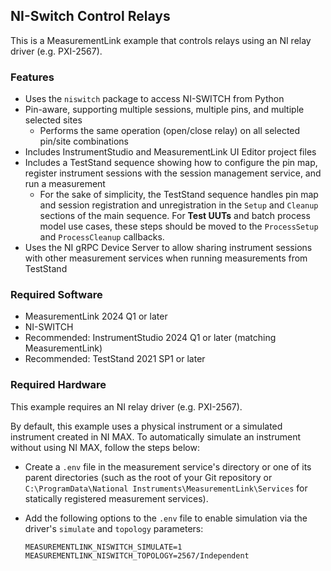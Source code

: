 ## NI-Switch Control Relays

This is a MeasurementLink example that controls relays using an NI relay driver
(e.g. PXI-2567).

### Features

- Uses the `niswitch` package to access NI-SWITCH from Python
- Pin-aware, supporting multiple sessions, multiple pins, and multiple selected
  sites
  - Performs the same operation (open/close relay) on all selected pin/site
    combinations
- Includes InstrumentStudio and MeasurementLink UI Editor project files
- Includes a TestStand sequence showing how to configure the pin map, register
  instrument sessions with the session management service, and run a measurement
  - For the sake of simplicity, the TestStand sequence handles pin map and
    session registration and unregistration in the `Setup` and `Cleanup`
    sections of the main sequence. For **Test UUTs** and batch process model use
    cases, these steps should be moved to the `ProcessSetup` and
    `ProcessCleanup` callbacks.
- Uses the NI gRPC Device Server to allow sharing instrument sessions with other
  measurement services when running measurements from TestStand

### Required Software

- MeasurementLink 2024 Q1 or later
- NI-SWITCH
- Recommended: InstrumentStudio 2024 Q1 or later (matching MeasurementLink)
- Recommended: TestStand 2021 SP1 or later

### Required Hardware

This example requires an NI relay driver (e.g. PXI-2567).

By default, this example uses a physical instrument or a simulated instrument
created in NI MAX. To automatically simulate an instrument without using NI MAX,
follow the steps below:
- Create a `.env` file in the measurement service's directory or one of its
  parent directories (such as the root of your Git repository or
  `C:\ProgramData\National Instruments\MeasurementLink\Services` for statically
  registered measurement services).
- Add the following options to the `.env` file to enable simulation via the
  driver's `simulate` and `topology` parameters:

  ```
  MEASUREMENTLINK_NISWITCH_SIMULATE=1
  MEASUREMENTLINK_NISWITCH_TOPOLOGY=2567/Independent
  ```